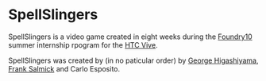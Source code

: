 # SpellSlingers

SpellSlingers is a video game created in eight weeks during the [Foundry10](http://foundry10.org) summer internship rpogram for the [HTC Vive](https://www.htcvive.com/us/).

SpellSlingers was created by (in no paticular order) by [George Higashiyama](https://github.com/bitonality/), [Frank Salmick](https://frank.salmick.com) and Carlo Esposito. 
